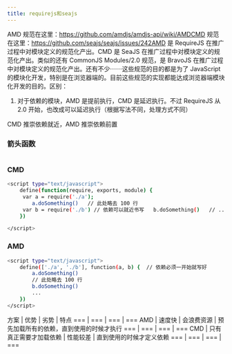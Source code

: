 ```yaml
---
title: requirejs和seajs
---
```

AMD 规范在这里：https://github.com/amdjs/amdjs-api/wiki/AMDCMD 规范在这里：https://github.com/seajs/seajs/issues/242AMD 是 RequireJS 在推广过程中对模块定义的规范化产出。CMD 是 SeaJS 在推广过程中对模块定义的规范化产出。类似的还有 CommonJS Modules/2.0 规范，是 BravoJS 在推广过程中对模块定义的规范化产出。还有不少⋯⋯这些规范的目的都是为了 JavaScript 的模块化开发，特别是在浏览器端的。目前这些规范的实现都能达成浏览器端模块化开发的目的。区别：
1. 对于依赖的模块，AMD 是提前执行，CMD 是延迟执行。不过 RequireJS 从 2.0 开始，也改成可以延迟执行（根据写法不同，处理方式不同）

CMD 推崇依赖就近，AMD 推崇依赖前置
### 箭头函数
``` bash

```
### CMD

``` bash
<script type="text/javascript">
	define(function(require, exports, module) {  
	 var a = require('./a');
	    a.doSomething()   // 此处略去 100 行 
	 var b = require('./b') // 依赖可以就近书写   b.doSomething()   // ... 
	})

</script> 
```

### AMD 

``` bash
<script type="text/javascript">
	define(['./a', './b'], function(a, b) {  // 依赖必须一开始就写好
	    a.doSomething()
	    // 此处略去 100 行
	    b.doSomething()
	    ...
	}) 
</script>
```
方案 | 优势 | 劣势 | 特点
=== | === | === | ===
AMD | 速度快 | 会浪费资源 | 预先加载所有的依赖，直到使用的时候才执行
=== | === | === | ===
CMD | 只有真正需要才加载依赖 | 性能较差 | 直到使用的时候才定义依赖
=== | === | === | ===

